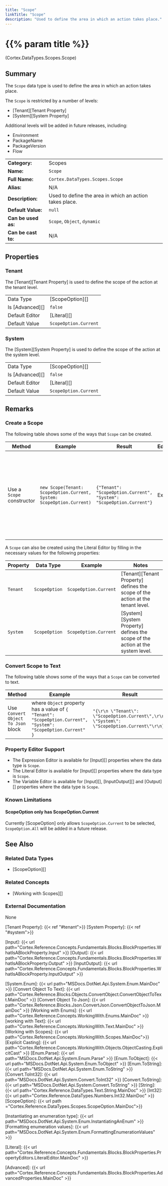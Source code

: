 ```yaml
---
title: "Scope"
linkTitle: "Scope"
description: "Used to define the area in which an action takes place."
---
```


# {{% param title %}}

<p class="namespace">(Cortex.DataTypes.Scopes.Scope)</p>

## Summary

The `Scope` data type is used to define the area in which an action takes place. 

The `Scope` is restricted by a number of levels:

- [Tenant][Tenant Property]
- [System][System Property]

Additional levels will be added in future releases, including:

- Environment
- PackageName
- PackageVersion
- Flow

| | |
|-|-|
| **Category:**          | Scopes                                                  |
| **Name:**              | `Scope`                                |
| **Full Name:**         | `Cortex.DataTypes.Scopes.Scope`         |
| **Alias:**             | N/A                                              |
| **Description:**       | Used to define the area in which an action takes place.|
| **Default Value:**     | `null`                             |
| **Can be used as:**    | `Scope`, `Object`, `dynamic`           |
| **Can be cast to:**    | N/A |

## Properties

### Tenant

The [Tenant][Tenant Property] is used to define the scope of the action at the tenant level.

| | |
|-|-|
| Data Type | [ScopeOption][] |
| Is [Advanced][] | `false` |
| Default Editor | [Literal][] |
| Default Value | `ScopeOption.Current` |

### System

The [System][System Property] is used to define the scope of the action at the system level.

| | |
|-|-|
| Data Type | [ScopeOption][] |
| Is [Advanced][] | `false` |
| Default Editor | [Literal][] |
| Default Value | `ScopeOption.Current` |

## Remarks

### Create a Scope

The following table shows some of the ways that `Scope` can be created.

| Method | Example | Result | Editor&nbsp;Support | Notes |
|-|-|-|-|-|
|Use a `Scope` constructor | `new Scope(Tenant: ScopeOption.Current, System: ScopeOption.Current)` | `{"Tenant": "ScopeOption.Current", "System": "ScopeOption.Current"}`| Expression | Creates a new `Scope` that can be used to restrict an action to the current Tenant and System. |

A `Scope` can also be created using the Literal Editor by filling in the necessary values for the following properties:

| Property | Data Type | Example | Notes |
|-|-|-|-|
| `Tenant` | `ScopeOption` | `ScopeOption.Current` | [Tenant][Tenant Property] defines the scope of the action at the tenant level. |
| `System` | `ScopeOption` | `ScopeOption.Current` | [System][System Property] defines the scope of the action at the system level. |

### Convert Scope to Text

The following table shows some of the ways that a `Scope` can be converted to text.

| Method | Example | Result | Editor&nbsp;Support | Notes |
|-|-|-|-|-|
| Use `Convert Object To Json` block | where `Object` property has a value of `{ "Tenant": "ScopeOption.Current", "System": "ScopeOption.Current" }` | `"{\r\n \"Tenant\": \"ScopeOption.Current\",\r\n \"System\": \"ScopeOption.Current\"\r\n}"`  | N/A |See [Convert Object To Json][] |

### Property Editor Support

- The Expression Editor is available for [Input][] properties where the data type is `Scope`.
- The Literal Editor is available for [Input][] properties where the data type is `Scope`.
- The Variable Editor is available for [Input][], [InputOutput][] and [Output][] properties where the data type is `Scope`.

### Known Limitations

#### ScopeOption only has ScopeOption.Current

Currently [ScopeOption] only allows `ScopeOption.Current` to be selected, `ScopeOption.All` will be added in a future release.

## See Also

### Related Data Types

- [ScopeOption][]

### Related Concepts

- [Working with Scopes][]

### External Documentation

None

[Tenant Property]: {{< ref "#tenant">}}
[System Property]: {{< ref "#system">}}

[Input]: {{< url path="Cortex.Reference.Concepts.Fundamentals.Blocks.BlockProperties.WhatIsABlockProperty.Input" >}}
[Output]: {{< url path="Cortex.Reference.Concepts.Fundamentals.Blocks.BlockProperties.WhatIsABlockProperty.Output" >}}
[InputOutput]: {{< url path="Cortex.Reference.Concepts.Fundamentals.Blocks.BlockProperties.WhatIsABlockProperty.InputOutput" >}}

[System.Enum]: {{< url path="MSDocs.DotNet.Api.System.Enum.MainDoc" >}}
[Convert Object To Text]: {{< url path="Cortex.Reference.Blocks.Objects.ConvertObject.ConvertObjectToText.MainDoc" >}}
[Convert Object To Json]: {{< url path="Cortex.Reference.Blocks.Json.ConvertJson.ConvertObjectToJson.MainDoc" >}}
[Working with Enums]: {{< url path="Cortex.Reference.Concepts.WorkingWith.Enums.MainDoc" >}}
[working with Text]: {{< url path="Cortex.Reference.Concepts.WorkingWith.Text.MainDoc" >}}
[Working with Scopes]: {{< url path="Cortex.Reference.Concepts.WorkingWith.Scopes.MainDoc">}}
[Explicit Casting]: {{< url path="Cortex.Reference.Concepts.WorkingWith.Objects.ObjectCasting.ExplicitCast" >}}
[Enum.Parse]: {{< url path="MSDocs.DotNet.Api.System.Enum.Parse" >}}
[Enum.ToObject]: {{< url path="MSDocs.DotNet.Api.System.Enum.ToObject" >}}
[Enum.ToString]: {{< url path="MSDocs.DotNet.Api.System.Enum.ToString" >}}
[Convert.ToInt32]: {{< url path="MSDocs.DotNet.Api.System.Convert.ToInt32" >}}
[Convert.ToString]: {{< url path="MSDocs.DotNet.Api.System.Convert.ToString" >}}
[String]: {{< url path="Cortex.Reference.DataTypes.Text.String.MainDoc" >}}
[Int32]: {{< url path="Cortex.Reference.DataTypes.Numbers.Int32.MainDoc" >}}
[ScopeOption]: {{< url path ="Cortex.Reference.DataTypes.Scopes.ScopeOption.MainDoc">}}

[Instantiating an enumeration type]: {{< url path="MSDocs.DotNet.Api.System.Enum.InstantiatingAnEnum" >}}
[Formatting enumeration values]: {{< url path="MSDocs.DotNet.Api.System.Enum.FormattingEnumerationValues" >}}

[Literal]: {{< url path="Cortex.Reference.Concepts.Fundamentals.Blocks.BlockProperties.PropertyEditors.LiteralEditor.MainDoc" >}}

[Advanced]: {{< url path="Cortex.Reference.Concepts.Fundamentals.Blocks.BlockProperties.AdvancedProperties.MainDoc" >}}